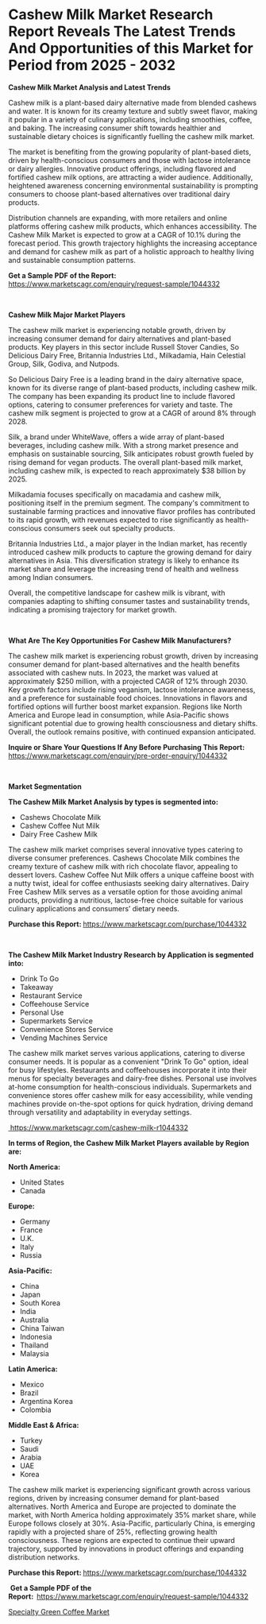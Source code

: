 <p><h1>Cashew Milk Market Research Report Reveals The Latest Trends And Opportunities of this Market for Period from 2025 - 2032</h1></p><p><strong>Cashew Milk Market Analysis and Latest Trends</strong></p>
<p><p>Cashew milk is a plant-based dairy alternative made from blended cashews and water. It is known for its creamy texture and subtly sweet flavor, making it popular in a variety of culinary applications, including smoothies, coffee, and baking. The increasing consumer shift towards healthier and sustainable dietary choices is significantly fuelling the cashew milk market. </p><p>The market is benefiting from the growing popularity of plant-based diets, driven by health-conscious consumers and those with lactose intolerance or dairy allergies. Innovative product offerings, including flavored and fortified cashew milk options, are attracting a wider audience. Additionally, heightened awareness concerning environmental sustainability is prompting consumers to choose plant-based alternatives over traditional dairy products.</p><p>Distribution channels are expanding, with more retailers and online platforms offering cashew milk products, which enhances accessibility. The Cashew Milk Market is expected to grow at a CAGR of 10.1% during the forecast period. This growth trajectory highlights the increasing acceptance and demand for cashew milk as part of a holistic approach to healthy living and sustainable consumption patterns.</p></p>
<p><strong>Get a Sample PDF of the Report:&nbsp;</strong> <a href="https://www.marketscagr.com/enquiry/request-sample/1044332?utm_campaign=2038&utm_medium=2&utm_source=Github&utm_content=ia&utm_term=14022025&utm_id=cashew-milk">https://www.marketscagr.com/enquiry/request-sample/1044332</a></p>
<p>&nbsp;</p>
<p><strong>Cashew Milk Major Market Players</strong></p>
<p><p>The cashew milk market is experiencing notable growth, driven by increasing consumer demand for dairy alternatives and plant-based products. Key players in this sector include Russell Stover Candies, So Delicious Dairy Free, Britannia Industries Ltd., Milkadamia, Hain Celestial Group, Silk, Godiva, and Nutpods.</p><p>So Delicious Dairy Free is a leading brand in the dairy alternative space, known for its diverse range of plant-based products, including cashew milk. The company has been expanding its product line to include flavored options, catering to consumer preferences for variety and taste. The cashew milk segment is projected to grow at a CAGR of around 8% through 2028.</p><p>Silk, a brand under WhiteWave, offers a wide array of plant-based beverages, including cashew milk. With a strong market presence and emphasis on sustainable sourcing, Silk anticipates robust growth fueled by rising demand for vegan products. The overall plant-based milk market, including cashew milk, is expected to reach approximately $38 billion by 2025.</p><p>Milkadamia focuses specifically on macadamia and cashew milk, positioning itself in the premium segment. The company's commitment to sustainable farming practices and innovative flavor profiles has contributed to its rapid growth, with revenues expected to rise significantly as health-conscious consumers seek out specialty products.</p><p>Britannia Industries Ltd., a major player in the Indian market, has recently introduced cashew milk products to capture the growing demand for dairy alternatives in Asia. This diversification strategy is likely to enhance its market share and leverage the increasing trend of health and wellness among Indian consumers.</p><p>Overall, the competitive landscape for cashew milk is vibrant, with companies adapting to shifting consumer tastes and sustainability trends, indicating a promising trajectory for market growth.</p></p>
<p>&nbsp;</p>
<p><strong>What Are The Key Opportunities For Cashew Milk Manufacturers?</strong></p>
<p><p>The cashew milk market is experiencing robust growth, driven by increasing consumer demand for plant-based alternatives and the health benefits associated with cashew nuts. In 2023, the market was valued at approximately $250 million, with a projected CAGR of 12% through 2030. Key growth factors include rising veganism, lactose intolerance awareness, and a preference for sustainable food choices. Innovations in flavors and fortified options will further boost market expansion. Regions like North America and Europe lead in consumption, while Asia-Pacific shows significant potential due to growing health consciousness and dietary shifts. Overall, the outlook remains positive, with continued expansion anticipated.</p></p>
<p><strong>Inquire or Share Your Questions If Any Before Purchasing This Report:</strong> <a href="https://www.marketscagr.com/enquiry/pre-order-enquiry/1044332?utm_campaign=2038&utm_medium=2&utm_source=Github&utm_content=ia&utm_term=14022025&utm_id=cashew-milk">https://www.marketscagr.com/enquiry/pre-order-enquiry/1044332</a></p>
<p>&nbsp;</p>
<p><strong>Market Segmentation</strong></p>
<p><strong>The Cashew Milk Market Analysis by types is segmented into:</strong></p>
<p><ul><li>Cashews Chocolate Milk</li><li>Cashew Coffee Nut Milk</li><li>Dairy Free Cashew Milk</li></ul></p>
<p><p>The cashew milk market comprises several innovative types catering to diverse consumer preferences. Cashews Chocolate Milk combines the creamy texture of cashew milk with rich chocolate flavor, appealing to dessert lovers. Cashew Coffee Nut Milk offers a unique caffeine boost with a nutty twist, ideal for coffee enthusiasts seeking dairy alternatives. Dairy Free Cashew Milk serves as a versatile option for those avoiding animal products, providing a nutritious, lactose-free choice suitable for various culinary applications and consumers’ dietary needs.</p></p>
<p><strong>Purchase this Report:&nbsp;</strong><a href="https://www.marketscagr.com/purchase/1044332?utm_campaign=2038&utm_medium=2&utm_source=Github&utm_content=ia&utm_term=14022025&utm_id=cashew-milk">https://www.marketscagr.com/purchase/1044332</a></p>
<p>&nbsp;</p>
<p><strong>The Cashew Milk Market Industry Research by Application is segmented into:</strong></p>
<p><ul><li>Drink To Go</li><li>Takeaway</li><li>Restaurant Service</li><li>Coffeehouse Service</li><li>Personal Use</li><li>Supermarkets Service</li><li>Convenience Stores Service</li><li>Vending Machines Service</li></ul></p>
<p><p>The cashew milk market serves various applications, catering to diverse consumer needs. It is popular as a convenient "Drink To Go" option, ideal for busy lifestyles. Restaurants and coffeehouses incorporate it into their menus for specialty beverages and dairy-free dishes. Personal use involves at-home consumption for health-conscious individuals. Supermarkets and convenience stores offer cashew milk for easy accessibility, while vending machines provide on-the-spot options for quick hydration, driving demand through versatility and adaptability in everyday settings.</p></p>
<p><a href="https://www.marketscagr.com/cashew-milk-r1044332?utm_campaign=2038&utm_medium=2&utm_source=Github&utm_content=ia&utm_term=14022025&utm_id=cashew-milk">&nbsp;https://www.marketscagr.com/cashew-milk-r1044332</a></p>
<p><strong>In terms of Region, the Cashew Milk Market Players available by Region are:</strong></p>
<p>
    <p> <strong> North America: </strong>
        <ul>
            <li>United States</li>
            <li>Canada</li>
        </ul>
        </p> 
    <p> <strong> Europe: </strong>
        <ul>
            <li>Germany</li>
            <li>France</li>
            <li>U.K.</li>
            <li>Italy</li>
            <li>Russia</li>
        </ul>
        </p> 
    <p> <strong> Asia-Pacific: </strong>
        <ul>
            <li>China</li>
            <li>Japan</li>
            <li>South Korea</li>
            <li>India</li>
            <li>Australia</li>
            <li>China Taiwan</li>
            <li>Indonesia</li>
            <li>Thailand</li>
            <li>Malaysia</li>
        </ul>
        </p> 
    <p> <strong> Latin America: </strong>
        <ul>
            <li>Mexico</li>
            <li>Brazil</li>
            <li>Argentina Korea</li>
            <li>Colombia</li>
        </ul>
        </p> 
    <p> <strong> Middle East & Africa: </strong>
        <ul>
            <li>Turkey</li>
            <li>Saudi</li>
            <li>Arabia</li>
            <li>UAE</li>
            <li>Korea</li>
        </ul>
    </p>
    </p>
<p><p>The cashew milk market is experiencing significant growth across various regions, driven by increasing consumer demand for plant-based alternatives. North America and Europe are projected to dominate the market, with North America holding approximately 35% market share, while Europe follows closely at 30%. Asia-Pacific, particularly China, is emerging rapidly with a projected share of 25%, reflecting growing health consciousness. These regions are expected to continue their upward trajectory, supported by innovations in product offerings and expanding distribution networks.</p></p>
<p><strong>Purchase this Report: </strong><a href="https://www.marketscagr.com/purchase/1044332?utm_campaign=2038&utm_medium=2&utm_source=Github&utm_content=ia&utm_term=14022025&utm_id=cashew-milk">https://www.marketscagr.com/purchase/1044332</a></p>
<p>&nbsp;<strong>Get a Sample PDF of the Report:&nbsp;&nbsp;</strong><a href="https://www.marketscagr.com/enquiry/request-sample/1044332?utm_campaign=2038&utm_medium=2&utm_source=Github&utm_content=ia&utm_term=14022025&utm_id=cashew-milk">https://www.marketscagr.com/enquiry/request-sample/1044332</a></p>
<p><strong></strong></p>
<p><p><a href="https://github.com/elizabethdagraca/Market-Research-Report-List-5/blob/main/specialty-green-coffee-market.md?utm_campaign=2038&utm_medium=2&utm_source=Github&utm_content=ia&utm_term=14022025&utm_id=cashew-milk">Specialty Green Coffee Market</a></p></p>